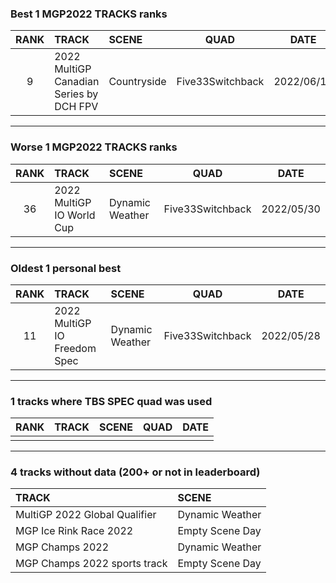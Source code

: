 ### Best 1 MGP2022 TRACKS ranks
|RANK|TRACK|SCENE|QUAD|DATE|
|:---:|:---|:---|:---:|:---:|
|9|2022 MultiGP Canadian Series by DCH FPV|Countryside|Five33Switchback|2022/06/11|
---
### Worse 1 MGP2022 TRACKS ranks
|RANK|TRACK|SCENE|QUAD|DATE|
|:---:|:---|:---|:---:|:---:|
|36|2022 MultiGP IO World Cup|Dynamic Weather|Five33Switchback|2022/05/30|
---
### Oldest 1 personal best
|RANK|TRACK|SCENE|QUAD|DATE|
|:---:|:---|:---|:---:|:---:|
|11|2022 MultiGP IO Freedom Spec|Dynamic Weather|Five33Switchback|2022/05/28|
---
### 1 tracks where TBS SPEC quad was used
|RANK|TRACK|SCENE|QUAD|DATE|
|:---:|:---|:---|:---:|:---:|
||||||
---
### 4 tracks without data (200+ or not in leaderboard)
|TRACK|SCENE|
|:---|:---|
|MultiGP 2022 Global Qualifier|Dynamic Weather|
|MGP Ice Rink Race 2022|Empty Scene Day|
|MGP Champs 2022|Dynamic Weather|
|MGP Champs 2022 sports track|Empty Scene Day|
